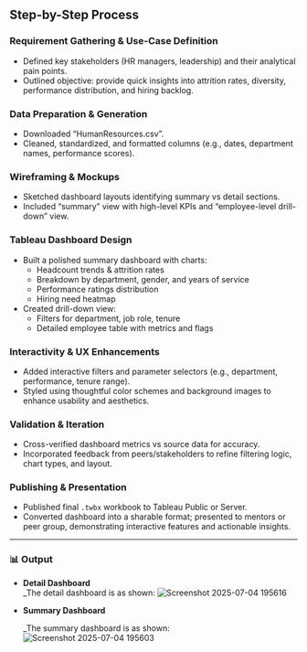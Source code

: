 ## Step-by-Step Process

### Requirement Gathering & Use-Case Definition
- Defined key stakeholders (HR managers, leadership) and their analytical pain points.
- Outlined objective: provide quick insights into attrition rates, diversity, performance distribution, and hiring backlog.

### Data Preparation & Generation
- Downloaded “HumanResources.csv”.
- Cleaned, standardized, and formatted columns (e.g., dates, department names, performance scores).

### Wireframing & Mockups
- Sketched dashboard layouts identifying summary vs detail sections.
- Included “summary” view with high-level KPIs and “employee-level drill-down” view.

### Tableau Dashboard Design
- Built a polished summary dashboard with charts:
  - Headcount trends & attrition rates
  - Breakdown by department, gender, and years of service
  - Performance ratings distribution
  - Hiring need heatmap
- Created drill-down view:
  - Filters for department, job role, tenure
  - Detailed employee table with metrics and flags

### Interactivity & UX Enhancements
- Added interactive filters and parameter selectors (e.g., department, performance, tenure range).
- Styled using thoughtful color schemes and background images to enhance usability and aesthetics.

### Validation & Iteration
- Cross-verified dashboard metrics vs source data for accuracy.
- Incorporated feedback from peers/stakeholders to refine filtering logic, chart types, and layout.

### Publishing & Presentation
- Published final `.twbx` workbook to Tableau Public or Server.
- Converted dashboard into a sharable format; presented to mentors or peer group, demonstrating interactive features and actionable insights.

---

### 📊 Output

- **Detail Dashboard**  
  _The detail dashboard is as shown: ![Screenshot 2025-07-04 195616](https://github.com/user-attachments/assets/0e7f1697-0bbd-4e27-9238-cdc3714242bb)
  

- **Summary Dashboard**  

  _The summary dashboard is as shown: 
![Screenshot 2025-07-04 195603](https://github.com/user-attachments/assets/3b700242-c8e5-4325-a032-cdd344b7f9ec)
